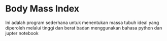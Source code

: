 # Body Mass Index

Ini adalah program sederhana untuk menentukan massa tubuh ideal yang diperoleh melalui tinggi dan berat badan
menggunakan bahasa python dan jupter notebook
